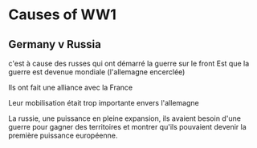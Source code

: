 
# Causes of WW1

 ## Germany v Russia
  
c'est à cause des russes qui ont démarré la guerre sur le front Est que la guerre est devenue mondiale (l'allemagne encerclée)

Ils ont fait une alliance avec la France

Leur mobilisation était trop importante envers l'allemagne 

La russie, une puissance en pleine expansion, ils avaient besoin d'une guerre pour gagner des territoires et montrer qu'ils pouvaient devenir la première puissance européenne. 
<!--stackedit_data:
eyJoaXN0b3J5IjpbLTExODgzOTI5NTNdfQ==
-->